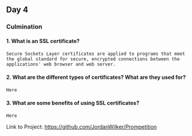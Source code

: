 ## Day 4

### Culmination

#### 1. What is an SSL certificate?

```Secure Sockets Layer certificates are applied to programs that meet the global standard for secure, encrypted connections between the applications' web browser and web server.```

#### 2. What are the different types of certificates? What are they used for?

```Here```

#### 3. What are some benefits of using SSL certificates?

```Here```

Link to Project: https://github.com/JordanWilker/Prompetition